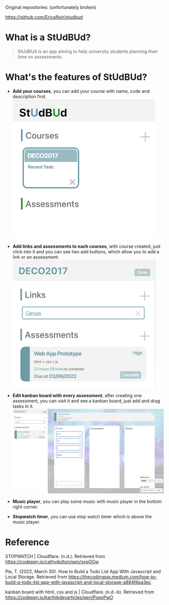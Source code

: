 Original repositories: (unfortunately broken)

https://github.com/EricaNoir/studbud


# What is a StUdBUd?
>StUdBUd is an app aiming to help university students planning their time on assessments.

# What's the features of StUdBUd?
  * __Add your courses__, you can add your course with name, code and description first.
  ![Add a course](public/img/create-course.png)
  
  * __Add links and assessments to each courses__, with course created, just click into it and you can see two add buttons, which allow you to add a link or an assessment. 
  ![Add links and assessments to a course](public/img/create-link-and-ass.png)

  * __Edit kanban board with every assessment__, after creating one assessment, you can visit it and see a kanban board, just add and drag tasks in it.
  ![Overview with kanban board of one assessment opened](public/img/overview.png)

  * __Music player__, you can play some music with music player in the bottom right corner.
  * __Stopwatch timer__, you can use stop watch timer which is above the music player.

# Reference 
STOPWATCH | Cloudflare. (n.d.). 
    Retrieved from https://codepen.io/cathydutton/pen/xxpOOw

Pie, T. (2022, March 30). How to Build a Todo List App With Javascript and Local Storage. 
    Retrieved from https://thecodingpie.medium.com/how-to-build-a-todo-list-app-with-javascript-and-local-storage-a884f4ea3ec

kanban board with html, css and js | Cloudflare. (n.d.-b). 
    Retrieved from https://codepen.io/karthikdevarticles/pen/PopxPwO